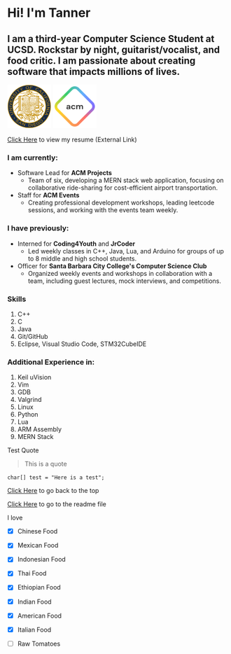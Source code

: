 # Hi! I'm Tanner

## I am a third-year Computer Science Student at UCSD. Rockstar by night, guitarist/vocalist, and food critic. I am passionate about creating software that impacts millions of lives.

<img src="image/UCSDlogo.png" width="100" height="100"> <img src="image/ACMlogo.png" width="100" height="100">

[Click Here](https://docs.google.com/document/d/1dsNcJVkYa7-Yk1LUpLv44uJOBUBRxxgXOl5TkW5H4qY/edit?usp=sharing) to view my resume (External Link)

### I am currently:

* Software Lead for **ACM Projects**
    * Team of six, developing a MERN stack web application, focusing on collaborative ride-sharing for cost-efficient airport transportation.
* Staff for **ACM Events**
    * Creating professional development workshops, leading leetcode sessions, and working with the events team weekly.

### I have previously:

* Interned for **Coding4Youth** and **JrCoder**
    * Led weekly classes in C++, Java, Lua, and Arduino for groups of up to 8 middle and high school students.
* Officer for **Santa Barbara City College's Computer Science Club**
    * Organized weekly events and workshops in collaboration with a team, including guest lectures, mock interviews, and competitions.

### Skills

1. C++
2. C
3. Java
4. Git/GitHub
5. Eclipse, Visual Studio Code, STM32CubeIDE

### Additional Experience in:

1. Keil uVision
2. Vim
3. GDB
4. Valgrind
5. Linux
6. Python
7. Lua
8. ARM Assembly
9. MERN Stack

Test Quote
> This is a quote

```
char[] test = "Here is a test";
```

[Click Here](#hi-im-tanner) to go back to the top

[Click Here](README.md) to go to the readme file

I love
- [x] Chinese Food
- [x] Mexican Food
- [x] Indonesian Food
- [x] Thai Food
- [x] Ethiopian Food
- [x] Indian Food
- [x] American Food
- [x] Italian Food
- [ ] Raw Tomatoes


